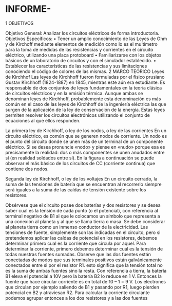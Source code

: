 # INFORME-

1 OBJETIVOS 

Objetivo General: Analizar los circuitos eléctricos de forma introductoria.
Objetivos Específicos: 
•	Tener un amplio conocimiento de las Leyes de Ohm y de Kirchoff mediante elementos de medición como lo es el multímetro para la toma de  medidas  de  las  resistencias y corrientes en el circuito eléctrico, utilizando una placa protoboard 
•	Familiarizarse con los objetos básicos de un laboratorio de circuitos y con el simulador establecido.
•	Establecer las características de las resistencias y sus limitaciones conociendo el código de colores de las mismas. 
2 MARCO TEÓRICO 
Leyes de Kirchhof
Las leyes de Kirchhoff fueron formuladas por el físico prusiano Gustav Kirchhoff (1824-1887) en 1845, mientras este aún era estudiante. Es responsable de dos conjuntos de leyes fundamentales en la teoría clásica de circuitos eléctricos y en la emisión térmica. Aunque ambas se denominan leyes de Kirchhoff, probablemente esta denominación es más común en el caso de las leyes de Kirchhoff de la ingeniería eléctrica las que surgen de la aplicación de la ley de conservación de la energía. Estas leyes permiten resolver los circuitos electrónicos utilizando el conjunto de ecuaciones al que ellos responden.

La primera ley de Kirchhoff, o ley de los nodos, o ley de las corrientes
En un circuito eléctrico, es común que se generen nodos de corriente. Un nodo es el punto del circuito donde se unen más de un terminal de un componente eléctrico. Si se desea pronuncie «nodo» y piense en «nudo» porque esa es precisamente la realidad: dos o más componentes se unen anudados entre sí (en realidad soldados entre sí). En la figura a continuación se puede observar el más básico de los circuitos de CC (corriente continua) que contiene dos nodos.
 
Segunda ley de Kirchhoff, o ley de los voltajes
En un circuito cerrado, la suma de las tensiones de batería que se encuentran al recorrerlo siempre será iguales a la suma de las caídas de tensión existente sobre los resistores.
 
Obsérvese que el circuito posee dos baterías y dos resistores y se desea saber cual es la tensión de cada punto (o el potencial), con referencia al terminal negativo de B1 al que le colocamos un símbolo que representa a una conexión al planeta y al que se llama tierra o masa. Se debe considerar al planeta tierra como un inmenso conductor de la electricidad.
Las tensiones de fuente, simplemente son las indicadas en el circuito, pero si pretendemos aplicar las caídas de potencial en los resistores, debemos determinar primero cual es la corriente que circula por aquel. Para determinar la corriente, primero debemos determinar cuál es la tensión de todas nuestras fuentes sumadas. Observe que las dos fuentes están conectadas de modos que sus terminales positivos están galvánicamente conectados entre si por el resistor R1. esto significa que la tensión total no es la suma de ambas fuentes sino la resta. Con referencia a tierra, la batería B1 eleva el potencial a 10V pero la batería B2 lo reduce en 1 V. Entonces la fuente que hace circular corriente es en total de 10 – 1 = 9 V. Los electrones que circulan por ejemplo saliendo de B1 y pasando por R1, luego pierden potencial en B2 y atraviesan R2. Para calcular la corriente circulante podemos agrupar entonces a los dos resistores y a las dos fuentes
